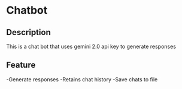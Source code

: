﻿# Chatbot
## Description
This is a chat bot that uses gemini 2.0 api key to generate responses
## Feature
-Generate responses
-Retains chat history
-Save chats to file
